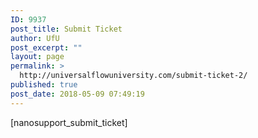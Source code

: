 ```yaml
---
ID: 9937
post_title: Submit Ticket
author: UfU
post_excerpt: ""
layout: page
permalink: >
  http://universalflowuniversity.com/submit-ticket-2/
published: true
post_date: 2018-05-09 07:49:19
---
```

[nanosupport_submit_ticket]